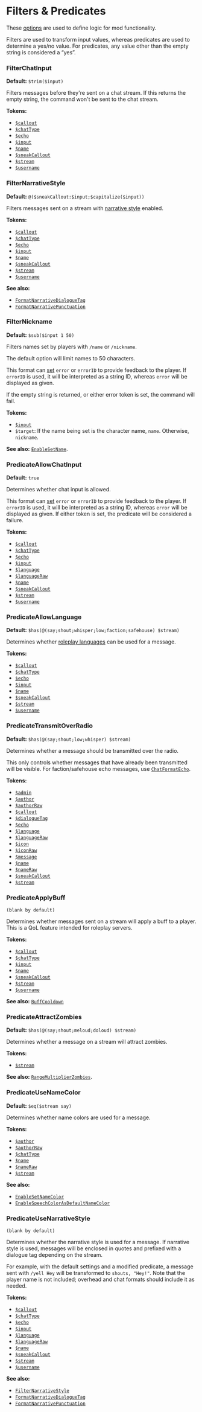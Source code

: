 # Filters & Predicates

These [options](./index.md) are used to define logic for mod functionality.

Filters are used to transform input values, whereas predicates are used to determine a yes/no value.
For predicates, any value other than the empty string is considered a “yes”.

### FilterChatInput
**Default:** `$trim($input)`

Filters messages before they're sent on a chat stream.
If this returns the empty string, the command won't be sent to the chat stream.

**Tokens:**
- [`$callout`](../format-strings/tokens.md#callout)
- [`$chatType`](../format-strings/tokens.md#chattype)
- [`$echo`](../format-strings/tokens.md#echo)
- [`$input`](../format-strings/tokens.md#input)
- [`$name`](../format-strings/tokens.md#name)
- [`$sneakCallout`](../format-strings/tokens.md#sneakcallout)
- [`$stream`](../format-strings/tokens.md#stream)
- [`$username`](../format-strings/tokens.md#username)

### FilterNarrativeStyle
**Default:** `@($sneakCallout:$input;$capitalize($input))`

Filters messages sent on a stream with [narrative style](#predicateusenarrativestyle) enabled.

**Tokens:**
- [`$callout`](../format-strings/tokens.md#callout)
- [`$chatType`](../format-strings/tokens.md#chattype)
- [`$echo`](../format-strings/tokens.md#echo)
- [`$input`](../format-strings/tokens.md#input)
- [`$name`](../format-strings/tokens.md#name)
- [`$sneakCallout`](../format-strings/tokens.md#sneakcallout)
- [`$stream`](../format-strings/tokens.md#stream)
- [`$username`](../format-strings/tokens.md#username)

**See also:**
- [`FormatNarrativeDialogueTag`](./component-formats.md#formatnarrativedialoguetag)
- [`FormatNarrativePunctuation`](./component-formats.md#formatnarrativepunctuation)

### FilterNickname
**Default:** `$sub($input 1 50)`

Filters names set by players with `/name` or `/nickname`.

The default option will limit names to 50 characters.

This format can [set](../format-strings/functions.md#set-function) `error` or `errorID` to provide feedback to the player.
If `errorID` is used, it will be interpreted as a string ID, whereas `error` will be displayed as given.

If the empty string is returned, or either error token is set, the command will fail.

**Tokens:**
- [`$input`](../format-strings/tokens.md#input)
- `$target`: If the name being set is the character name, `name`. Otherwise, `nickname`.

**See also:** [`EnableSetName`](./basic-features.md#enablesetname).

### PredicateAllowChatInput
**Default:** `true`

Determines whether chat input is allowed.

This format can [set](../format-strings/functions.md#set-function) `error` or `errorID` to provide feedback to the player.
If `errorID` is used, it will be interpreted as a string ID, whereas `error` will be displayed as given.
If either token is set, the predicate will be considered a failure.

**Tokens:**
- [`$callout`](../format-strings/tokens.md#callout)
- [`$chatType`](../format-strings/tokens.md#chattype)
- [`$echo`](../format-strings/tokens.md#echo)
- [`$input`](../format-strings/tokens.md#input)
- [`$language`](../format-strings/tokens.md#language)
- [`$languageRaw`](../format-strings/tokens.md#languageraw)
- [`$name`](../format-strings/tokens.md#name)
- [`$sneakCallout`](../format-strings/tokens.md#sneakcallout)
- [`$stream`](../format-strings/tokens.md#stream)
- [`$username`](../format-strings/tokens.md#username)

### PredicateAllowLanguage
**Default:** `$has(@(say;shout;whisper;low;faction;safehouse) $stream)`

Determines whether [roleplay languages](./languages.md) can be used for a message.

**Tokens:**
- [`$callout`](../format-strings/tokens.md#callout)
- [`$chatType`](../format-strings/tokens.md#chattype)
- [`$echo`](../format-strings/tokens.md#echo)
- [`$input`](../format-strings/tokens.md#input)
- [`$name`](../format-strings/tokens.md#name)
- [`$sneakCallout`](../format-strings/tokens.md#sneakcallout)
- [`$stream`](../format-strings/tokens.md#stream)
- [`$username`](../format-strings/tokens.md#username)

### PredicateTransmitOverRadio
**Default:** `$has(@(say;shout;low;whisper) $stream)`

Determines whether a message should be transmitted over the radio.

This only controls whether messages that have already been transmitted will be visible.
For faction/safehouse echo messages, use [`ChatFormatEcho`](./chat-formats.md#chatformatecho).

**Tokens:**
- [`$admin`](../format-strings/tokens.md#admin)
- [`$author`](../format-strings/tokens.md#author)
- [`$authorRaw`](../format-strings/tokens.md#authorraw)
- [`$callout`](../format-strings/tokens.md#callout)
- [`$dialogueTag`](../format-strings/tokens.md#dialoguetag)
- [`$echo`](../format-strings/tokens.md#echo)
- [`$language`](../format-strings/tokens.md#language)
- [`$languageRaw`](../format-strings/tokens.md#languageraw)
- [`$icon`](../format-strings/tokens.md#icon)
- [`$iconRaw`](../format-strings/tokens.md#iconraw)
- [`$message`](../format-strings/tokens.md#message)
- [`$name`](../format-strings/tokens.md#name)
- [`$nameRaw`](../format-strings/tokens.md#nameraw)
- [`$sneakCallout`](../format-strings/tokens.md#sneakcallout)
- [`$stream`](../format-strings/tokens.md#stream)

### PredicateApplyBuff
`(blank by default)`

Determines whether messages sent on a stream will apply a buff to a player.
This is a QoL feature intended for roleplay servers.

**Tokens:**
- [`$callout`](../format-strings/tokens.md#callout)
- [`$chatType`](../format-strings/tokens.md#chattype)
- [`$input`](../format-strings/tokens.md#input)
- [`$name`](../format-strings/tokens.md#name)
- [`$sneakCallout`](../format-strings/tokens.md#sneakcallout)
- [`$stream`](../format-strings/tokens.md#stream)
- [`$username`](../format-strings/tokens.md#username)

**See also:** [`BuffCooldown`](./basic-features.md#buffcooldown)

### PredicateAttractZombies
**Default:** `$has(@(say;shout;meloud;doloud) $stream)`

Determines whether a message on a stream will attract zombies.

**Tokens:**
- [`$stream`](../format-strings/tokens.md#stream)

**See also:** [`RangeMultiplierZombies`](./ranges.md#rangemultiplierzombies).

### PredicateUseNameColor
**Default:** `$eq($stream say)`

Determines whether name colors are used for a message.

**Tokens:**
- [`$author`](../format-strings/tokens.md#author)
- [`$authorRaw`](../format-strings/tokens.md#authorraw)
- [`$chatType`](../format-strings/tokens.md#chattype)
- [`$name`](../format-strings/tokens.md#name)
- [`$nameRaw`](../format-strings/tokens.md#nameraw)
- [`$stream`](../format-strings/tokens.md#stream)

**See also:**
- [`EnableSetNameColor`](./basic-features.md#enablesetnamecolor)
- [`EnableSpeechColorAsDefaultNameColor`](./basic-features.md#enablespeechcolorasdefaultnamecolor)

### PredicateUseNarrativeStyle
`(blank by default)`

Determines whether the narrative style is used for a message.
If narrative style is used, messages will be enclosed in quotes and prefixed with a dialogue tag depending on the stream.

For example, with the default settings and a modified predicate, a message sent with `/yell Hey` will be transformed to `shouts, "Hey!"`.
Note that the player name is not included; overhead and chat formats should include it as needed.

**Tokens:**
- [`$callout`](../format-strings/tokens.md#callout)
- [`$chatType`](../format-strings/tokens.md#chattype)
- [`$echo`](../format-strings/tokens.md#echo)
- [`$input`](../format-strings/tokens.md#input)
- [`$language`](../format-strings/tokens.md#language)
- [`$languageRaw`](../format-strings/tokens.md#languageraw)
- [`$name`](../format-strings/tokens.md#name)
- [`$sneakCallout`](../format-strings/tokens.md#sneakcallout)
- [`$stream`](../format-strings/tokens.md#stream)
- [`$username`](../format-strings/tokens.md#username)

**See also:**
- [`FilterNarrativeStyle`](#filternarrativestyle)
- [`FormatNarrativeDialogueTag`](./component-formats.md#formatnarrativedialoguetag)
- [`FormatNarrativePunctuation`](./component-formats.md#formatnarrativepunctuation)
